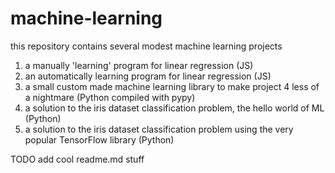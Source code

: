 # machine-learning
this repository contains several modest machine learning projects

1. a manually 'learning' program for linear regression      (JS)
2. an automatically learning program for linear regression  (JS)
3. a small custom made machine learning library to make project 4 less of a nightmare (Python compiled with pypy)
4. a solution to the iris dataset classification problem, the hello world of ML       (Python)
5. a solution to the iris dataset classification problem using the very popular TensorFlow library (Python)

TODO add cool readme.md stuff
